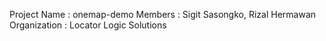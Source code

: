 Project Name    : onemap-demo
Members         : Sigit Sasongko, Rizal Hermawan
Organization    : Locator Logic Solutions

